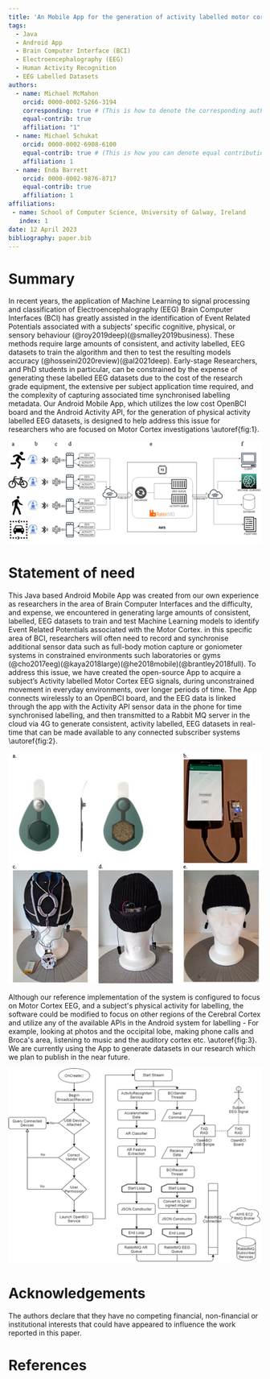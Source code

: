 ```yaml
---
title: 'An Mobile App for the generation of activity labelled motor cortex EEG datasets'
tags:
  - Java
  - Android App
  - Brain Computer Interface (BCI) 
  - Electroencephalography (EEG)
  - Human Activity Recognition
  - EEG Labelled Datasets
authors:
  - name: Michael McMahon
    orcid: 0000-0002-5266-3194
    corresponding: true # (This is how to denote the corresponding author)
    equal-contrib: true
    affiliation: "1" 
  - name: Michael Schukat
    orcid: 0000-0002-6908-6100
    equal-contrib: true # (This is how you can denote equal contributions between multiple authors)
    affiliation: 1
  - name: Enda Barrett
    orcid: 0000-0002-9876-8717
    equal-contrib: true 
    affiliation: 1
affiliations:
 - name: School of Computer Science, University of Galway, Ireland
   index: 1
date: 12 April 2023
bibliography: paper.bib
---
```


# Summary
In recent years, the application of Machine Learning to signal processing and classification of Electroencephalography (EEG) Brain Computer Interfaces (BCI) has greatly assisted in the identification of Event Related Potentials associated with a subjects’ specific cognitive, physical, or sensory behaviour (@roy2019deep)(@smalley2019business). These methods require large amounts of consistent, and activity labelled, EEG datasets to train the algorithm and then to test the resulting models accuracy (@hosseini2020review)(@al2021deep). Early-stage Researchers, and PhD students in particular, can be constrained by the expense of generating these labelled EEG datasets due to the cost of the research grade equipment, the extensive per subject application time required, and the complexity of capturing associated time synchronised labelling metadata. Our Android Mobile App, which utilizes the low cost OpenBCI board and the Android Activity API, for the generation of physical activity labelled EEG datasets, is designed to help address this issue for researchers who are focused on Motor Cortex investigations \autoref{fig:1}.

![The system architecture which consists of (a) Users wearing Electrode Caps (b) the Biosensing Board (c) the Wireless Bluetooth Dongle (d) the Android mobile phone (e) AWS EC2 cloud architecture containing the RabbitMQ Broker and (f) multiple potential subscriber systems.\label{fig:1}](image1.png)

# Statement of need
This Java based Android Mobile App was created from our own experience as researchers in the area of Brain Computer Interfaces and the difficulty, and expense, we encountered in generating large amounts of consistent, labelled, EEG datasets to train and test Machine Learning models to identify Event Related Potentials associated with the Motor Cortex. in this specific area of BCI, researchers will often need to record and synchronise additional sensor data such as full-body motion capture or goniometer systems in constrained environments such laboratories or gyms (@cho2017eeg)(@kaya2018large)(@he2018mobile)(@brantley2018full). To address this issue, we have created the open-source App to acquire a subject’s Activity labelled Motor Cortex EEG signals, during unconstrained movement in everyday environments, over longer periods of time. The App connects wirelessly to an OpenBCI board, and the EEG data is linked through the app with the Activity API sensor data in the phone for time synchronised labelling, and then transmitted to a Rabbit MQ server in the cloud via 4G to generate consistent, activity labelled, EEG datasets in real-time that can be made available to any connected subscriber systems \autoref{fig:2}. 

![(a) IDUN Dryode Electrodes (b) OpenBCI Dongle connected via the OTG cable and Mobile Application interface (c)The Electrode Cap Liner aligns and holds the electrodes on the scalp (c) The Electrode Beanie with a pocket for the OpenBCI board (e) Front view of the unobtrusive Electrode Beanie.\label{fig:2}](image2.png)

Although our reference implementation of the system is configured to focus on Motor Cortex EEG, and a subject's physical activity for labelling, the software could be modified to focus on other regions of the Cerebral Cortex and utilize any of the available APIs in the Android system for labelling - For example, looking at photos and the occipital lobe, making phone calls and Broca's area, listening to music and the auditory cortex etc. \autoref{fig:3}. We are currently using the App to generate datasets in our research which we plan to publish in the near future.

![Flowchart of the OpenBCI Android Application.\label{fig:3}](image3.png)

# Acknowledgements

The authors declare that they have no competing financial, non-financial or institutional interests that could have appeared to influence the work reported in this paper.

# References
